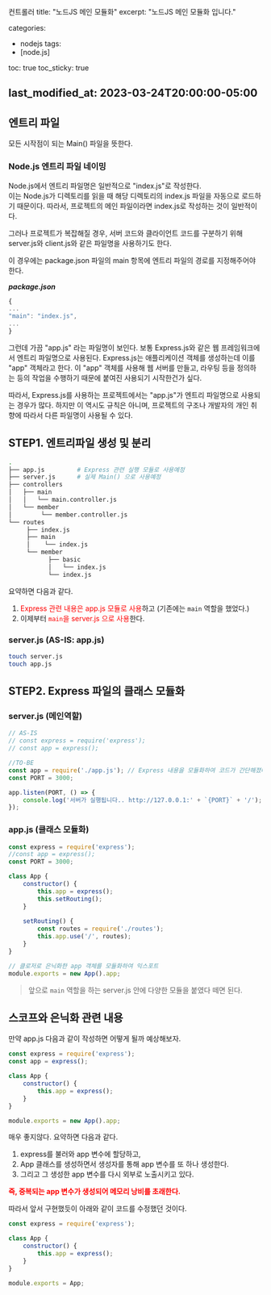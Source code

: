 컨트롤러
title:  "노드JS 메인 모듈화"
excerpt: "노드JS 메인 모듈화 입니다."

categories:
  - nodejs
tags:
  - [node.js]

toc: true
toc_sticky: true

last_modified_at: 2023-03-24T20:00:00-05:00
---

## 엔트리 파일
모든 시작점이 되는 Main() 파일을 뜻한다.

### Node.js 엔트리 파일 네이밍
Node.js에서 엔트리 파일명은 일반적으로 "index.js"로 작성한다.  
이는 Node.js가 디렉토리를 읽을 때 해당 디렉토리의 index.js 파일을 자동으로 로드하기 때문이다. 따라서, 프로젝트의 메인 파일이라면 index.js로 작성하는 것이 일반적이다.
  
그러나 프로젝트가 복잡해질 경우, 서버 코드와 클라이언트 코드를 구분하기 위해 server.js와 client.js와 같은 파일명을 사용하기도 한다.  

이 경우에는 package.json 파일의 main 항목에 엔트리 파일의 경로를 지정해주어야 한다.
  
***package.json***  
```js
{
...
"main": "index.js",
...
}

```

그런데 가끔 "app.js" 라는 파일명이 보인다. 보통 Express.js와 같은 웹 프레임워크에서 엔트리 파일명으로 사용된다. Express.js는 애플리케이션 객체를 생성하는데 이를 "app" 객체라고 한다. 이 "app" 객체를 사용해 웹 서버를 만들고, 라우팅 등을 정의하는 등의 작업을 수행하기 때문에 붙여진 사용되기 시작한건가 싶다.
  
따라서, Express.js를 사용하는 프로젝트에서는 "app.js"가 엔트리 파일명으로 사용되는 경우가 많다. 하지만 이 역시도 규칙은 아니며, 프로젝트의 구조나 개발자의 개인 취향에 따라서 다른 파일명이 사용될 수 있다.


## STEP1. 엔트리파일 생성 및 분리
```bash
.
├── app.js         # Express 관련 실행 모듈로 사용예정
├── server.js      # 실제 Main() 으로 사용예정
├── controllers
│   ├── main
│   │   └── main.controller.js
│   └── member
│        └── member.controller.js
└── routes
     ├── index.js         
     ├── main
     │    └── index.js   
     └── member
           ├── basic
           │   └── index.js
           └── index.js
```
요약하면 다음과 같다.
1. <span style='color:red'>Express 관련 내용은 app.js 모듈로 사용</span>하고 (기존에는 `main` 역할을 했었다.) 
2. 이제부터 <span style='color:red'>`main`을 server.js 으로 사용</span>한다.

### server.js (AS-IS: app.js)
```bash
touch server.js
touch app.js

```

## STEP2. Express 파일의 클래스 모듈화
### server.js (메인역할)
```js
// AS-IS
// const express = require('express');
// const app = express();

//TO-BE
const app = require('./app.js'); // Express 내용을 모듈화하여 코드가 간단해졌다. (생성자를 통한 모듈 실행)
const PORT = 3000;

app.listen(PORT, () => {
    console.log('서버가 실행됩니다.. http://127.0.0.1:' + `{PORT}` + '/');
});

```

### app.js (클래스 모듈화)
```js
const express = require('express');
//const app = express();
const PORT = 3000;

class App {
    constructor() {
	    this.app = express();
	    this.setRouting();
    }
    
    setRouting() {
    	const routes = require('./routes'); 
        this.app.use('/', routes);
    }
}

// 클로저로 은닉화한 app 객체를 모듈화하여 익스포트
module.exports = new App().app;

```

> 앞으로 `main` 역할을 하는 server.js 안에 다양한 모듈을 붙였다 떼면 된다.


## 스코프와 은닉화 관련 내용
만약 app.js 다음과 같이 작성하면 어떻게 될까 예상해보자.

```js
const express = require('express');
const app = express();

class App {
    constructor() {
        this.app = express();
    }
}

module.exports = new App().app;

```

매우 좋지않다. 요약하면 다음과 같다.
1. express를 불러와 app 변수에 할당하고, 
2. App 클래스를 생성하면서 생성자를 통해 app 변수를 또 하나 생성한다. 
3. 그리고 그 생성한 app 변수를 다시 외부로 노출시키고 있다. 

<b><span style='color:red'>즉, 중복되는 app 변수가 생성되어 메모리 낭비를 초래한다.</span></b>

따라서 앞서 구현했듯이 아래와 같이 코드를 수정했던 것이다.

```js
const express = require('express');

class App {
    constructor() {
        this.app = express();
    }
}

module.exports = App;

```